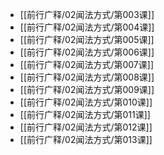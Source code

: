 - [[前行广释/02闻法方式/第003课]]
- [[前行广释/02闻法方式/第004课]]
- [[前行广释/02闻法方式/第005课]]
- [[前行广释/02闻法方式/第006课]]
- [[前行广释/02闻法方式/第007课]]
- [[前行广释/02闻法方式/第008课]]
- [[前行广释/02闻法方式/第009课]]
- [[前行广释/02闻法方式/第010课]]
- [[前行广释/02闻法方式/第011课]]
- [[前行广释/02闻法方式/第012课]]
- [[前行广释/02闻法方式/第013课]]